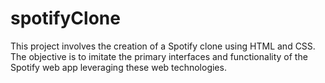 # spotifyClone
This project involves the creation of a Spotify clone using HTML and CSS. The objective is to imitate the primary interfaces and functionality of the Spotify web app leveraging these web technologies. 
